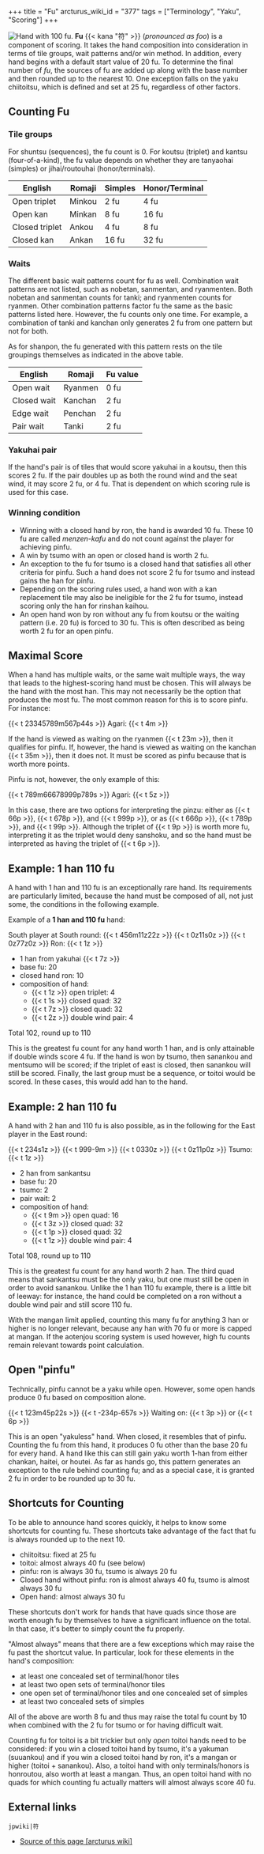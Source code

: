 +++
title = "Fu"
arcturus_wiki_id = "377"
tags = ["Terminology", "Yaku", "Scoring"]
+++

![Hand with [100 fu](http://tenhou.net/0/?log=2015091304gm-00c1-0000-12e0bba1&tw=2&ts=4).](Fu_100.png "Hand with 100 fu.")
**Fu** {{< kana "符" >}} (*pronounced as foo*) is a component of scoring. It takes the hand composition into consideration in terms of tile groups, wait patterns and/or win method. In addition, every hand begins with a default start value of 20 fu. To determine the final number of *fu*, the sources of fu are added up along with the base number and then rounded up to the nearest 10. One exception falls on the yaku chiitoitsu, which is defined and set at 25 fu, regardless of other factors.

## Counting Fu

### Tile groups

For shuntsu (sequences), the fu count is 0. For koutsu (triplet) and kantsu (four-of-a-kind), the fu value depends on whether they are tanyaohai (simples) or jihai/routouhai (honor/terminals).

| English        | Romaji                      | Simples | Honor/Terminal |
| -------------- | --------------------------- | ------- | -------------- |
| Open triplet   | Minkou | 2 fu    | 4 fu           |
| Open kan       | Minkan    | 8 fu    | 16 fu          |
| Closed triplet | Ankou  | 4 fu    | 8 fu           |
| Closed kan     | Ankan     | 16 fu   | 32 fu          |

### Waits

The different basic wait patterns count for fu as well. Combination wait patterns are not listed, such as nobetan, sanmentan, and ryanmenten. Both nobetan and sanmentan counts for tanki; and ryanmenten counts for ryanmen. Other combination patterns factor fu the same as the basic patterns listed here. However, the fu counts only one time. For example, a combination of tanki and kanchan only generates 2 fu from one pattern but not for both.

As for shanpon, the fu generated with this pattern rests on the tile groupings themselves as indicated in the above table.

| English     | Romaji                        | Fu value |
| ----------- | ----------------------------- | -------- |
| Open wait   | Ryanmen | 0 fu     |
| Closed wait | Kanchan | 2 fu     |
| Edge wait   | Penchan | 2 fu     |
| Pair wait   | Tanki     | 2 fu     |

### Yakuhai pair

If the hand's pair is of tiles that would score yakuhai in a koutsu, then this scores 2 fu. If the pair doubles up as both the round wind and the seat wind, it may score 2 fu, or 4 fu. That is dependent on which scoring rule is used for this case.

### Winning condition

  - Winning with a closed hand by ron, the hand is awarded 10 fu. These 10 fu are called *menzen-kafu* and do not count against the player for achieving pinfu.
  - A win by tsumo with an open or closed hand is worth 2 fu.
  - An exception to the fu for tsumo is a closed hand that satisfies all other criteria for pinfu. Such a hand does not score 2 fu for tsumo and instead gains the han for pinfu.
  - Depending on the scoring rules used, a hand won with a kan replacement tile may also be ineligible for the 2 fu for tsumo, instead scoring only the han for rinshan kaihou.
  - An open hand won by ron without any fu from koutsu or the waiting pattern (i.e. 20 fu) is forced to 30 fu. This is often described as being worth 2 fu for an open pinfu.

## Maximal Score

When a hand has multiple waits, or the same wait multiple ways, the way that leads to the highest-scoring hand must be chosen. This will always be the hand with the most han. This may not necessarily be the option that produces the most fu. The most common reason for this is to score pinfu. For instance:

{{< t 23345789m567p44s >}} Agari: {{< t 4m >}}

If the hand is viewed as waiting on the ryanmen {{< t 23m >}}, then it qualifies for pinfu. If, however, the hand is viewed as waiting on the kanchan {{< t 35m >}}, then it does not. It must be scored as pinfu because that is worth more points.

Pinfu is not, however, the only example of this:

{{< t 789m66678999p789s >}} Agari: {{< t 5z >}}

In this case, there are two options for interpreting the pinzu: either as {{< t 66p >}}, {{< t 678p >}}, and {{< t 999p >}}, or as {{< t 666p >}}, {{< t 789p >}}, and {{< t 99p >}}. Although the triplet of {{< t 9p >}} is worth more fu, interpreting it as the triplet would deny sanshoku, and so the hand must be interpreted as having the triplet of {{< t 6p >}}.

## Example: 1 han 110 fu

A hand with 1 han and 110 fu is an exceptionally rare hand. Its requirements are particularly limited, because the hand must be composed of all, not just some, the conditions in the following example.

Example of a **1 han and 110 fu** hand:

South player at South round:
{{< t 456m11z22z >}} {{< t 0z11s0z >}} {{< t 0z77z0z >}} Ron: {{< t 1z >}}

  - 1 han from yakuhai {{< t 7z >}}
  - base fu: 20
  - closed hand ron: 10
  - composition of hand:
      - {{< t 1z >}} open triplet: 4
      - {{< t 1s >}} closed quad: 32
      - {{< t 7z >}} closed quad: 32
      - {{< t 2z >}} double wind pair: 4

Total 102, round up to 110

This is the greatest fu count for any hand worth 1 han, and is only attainable if double winds score 4 fu. If the hand is won by tsumo, then sanankou and mentsumo will be scored; if the triplet of east is closed, then sanankou will still be scored. Finally, the last group must be a sequence, or toitoi would be scored. In these cases, this would add han to the hand.

## Example: 2 han 110 fu

A hand with 2 han and 110 fu is also possible, as in the following for the East player in the East round:

{{< t 234s1z >}} {{< t 999-9m >}} {{< t 0330z >}} {{< t 0z11p0z >}} Tsumo: {{< t 1z >}}

  - 2 han from sankantsu
  - base fu: 20
  - tsumo: 2
  - pair wait: 2
  - composition of hand:
      - {{< t 9m >}} open quad: 16
      - {{< t 3z >}} closed quad: 32
      - {{< t 1p >}} closed quad: 32
      - {{< t 1z >}} double wind pair: 4

Total 108, round up to 110

This is the greatest fu count for any hand worth 2 han. The third quad means that sankantsu must be the only yaku, but one must still be open in order to avoid sanankou. Unlike the 1 han 110 fu example, there is a little bit of leeway: for instance, the hand could be completed on a ron without a double wind pair and still score 110 fu.

With the mangan limit applied, counting this many fu for anything 3 han or higher is no longer relevant, because any han with 70 fu or more is capped at mangan. If the aotenjou scoring system is used however, high fu counts remain relevant towards point calculation.

## Open "pinfu"

Technically, pinfu cannot be a yaku while open. However, some open hands produce 0 fu based on composition alone.

{{< t 123m45p22s >}} {{< t -234p-657s >}} Waiting on: {{< t 3p >}} or {{< t 6p >}}

This is an open "yakuless" hand. When closed, it resembles that of pinfu. Counting the fu from this hand, it produces 0 fu other than the base 20 fu for every hand. A hand like this can still gain yaku worth 1-han from either chankan, haitei, or houtei. As far as hands go, this pattern generates an exception to the rule behind counting fu; and as a special case, it is granted 2 fu in order to be rounded up to 30 fu.

## Shortcuts for Counting

To be able to announce hand scores quickly, it helps to know some shortcuts for counting fu. These shortcuts take advantage of the fact that fu is always rounded up to the next 10.

  - chiitoitsu: fixed at 25 fu
  - toitoi: almost always 40 fu (see below)
  - pinfu: ron is always 30 fu, tsumo is always 20 fu
  - Closed hand without pinfu: ron is almost always 40 fu, tsumo is almost always 30 fu
  - Open hand: almost always 30 fu

These shortcuts don't work for hands that have quads since those are worth enough fu by themselves to have a significant influence on the total. In that case, it's better to simply count the fu properly.

"Almost always" means that there are a few exceptions which may raise the fu past the shortcut value. In particular, look for these elements in the hand's composition:

  - at least one concealed set of terminal/honor tiles
  - at least two open sets of terminal/honor tiles
  - one open set of terminal/honor tiles and one concealed set of simples
  - at least two concealed sets of simples

All of the above are worth 8 fu and thus may raise the total fu count by 10 when combined with the 2 fu for tsumo or for having difficult wait.

Counting fu for toitoi is a bit trickier but only *open* toitoi hands need to be considered: if you win a closed toitoi hand by tsumo, it's a yakuman (suuankou) and if you win a closed toitoi hand by ron, it's a mangan or higher (toitoi + sanankou). Also, a toitoi hand with only terminals/honors is honroutou, also worth at least a mangan. Thus, an open toitoi hand with no quads for which counting fu actually matters will almost always score 40 fu.

## External links

```jpwiki|符```
- [Source of this page [arcturus wiki]](http://arcturus.su/wiki/Fu)
